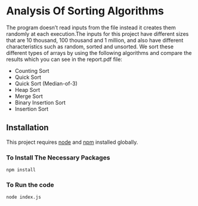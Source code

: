 # Analysis Of Sorting Algorithms

The program doesn’t read inputs from the file instead it creates them randomly at each execution.The inputs for this project have different sizes 
that are 10 thousand, 100 thousand and 1 million, and also have different characteristics such as random, sorted and unsorted. We sort these different types
of arrays by using the following algorithms and compare the results which you can see in the report.pdf file:

* Counting Sort
* Quick Sort
* Quick Sort (Median-of-3)
* Heap Sort
* Merge Sort
* Binary Insertion Sort
* Insertion Sort

## Installation
This project requires [node](http://nodejs.org) and [npm](https://npmjs.com) installed globally.

### To Install The Necessary Packages

`npm install`

### To Run the code

`node index.js`

